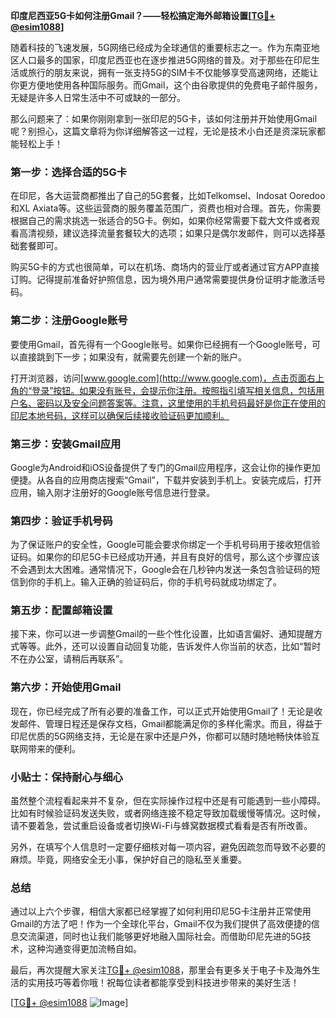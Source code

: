 **印度尼西亚5G卡如何注册Gmail？——轻松搞定海外邮箱设置[[TG💪+ @esim1088](https://t.me/s/esim1088)]**

随着科技的飞速发展，5G网络已经成为全球通信的重要标志之一。作为东南亚地区人口最多的国家，印度尼西亚也在逐步推进5G网络的普及。对于那些在印尼生活或旅行的朋友来说，拥有一张支持5G的SIM卡不仅能够享受高速网络，还能让你更方便地使用各种国际服务。而Gmail，这个由谷歌提供的免费电子邮件服务，无疑是许多人日常生活中不可或缺的一部分。

那么问题来了：如果你刚刚拿到一张印尼的5G卡，该如何注册并开始使用Gmail呢？别担心，这篇文章将为你详细解答这一过程，无论是技术小白还是资深玩家都能轻松上手！

### 第一步：选择合适的5G卡

在印尼，各大运营商都推出了自己的5G套餐，比如Telkomsel、Indosat Ooredoo和XL Axiata等。这些运营商的服务覆盖范围广，资费也相对合理。首先，你需要根据自己的需求挑选一张适合的5G卡。例如，如果你经常需要下载大文件或者观看高清视频，建议选择流量套餐较大的选项；如果只是偶尔发邮件，则可以选择基础套餐即可。

购买5G卡的方式也很简单，可以在机场、商场内的营业厅或者通过官方APP直接订购。记得提前准备好护照信息，因为境外用户通常需要提供身份证明才能激活号码。

### 第二步：注册Google账号

要使用Gmail，首先得有一个Google账号。如果你已经拥有一个Google账号，可以直接跳到下一步；如果没有，就需要先创建一个新的账户。

打开浏览器，访问[www.google.com](http://www.google.com)，点击页面右上角的“登录”按钮。如果没有账号，会提示你注册。按照指引填写相关信息，包括用户名、密码以及安全问题答案等。注意，这里使用的手机号码最好是你正在使用的印尼本地号码，这样可以确保后续接收验证码更加顺利。

### 第三步：安装Gmail应用

Google为Android和iOS设备提供了专门的Gmail应用程序，这会让你的操作更加便捷。从各自的应用商店搜索“Gmail”，下载并安装到手机上。安装完成后，打开应用，输入刚才注册好的Google账号信息进行登录。

### 第四步：验证手机号码

为了保证账户的安全性，Google可能会要求你绑定一个手机号码用于接收短信验证码。如果你的印尼5G卡已经成功开通，并且有良好的信号，那么这个步骤应该不会遇到太大困难。通常情况下，Google会在几秒钟内发送一条包含验证码的短信到你的手机上。输入正确的验证码后，你的手机号码就成功绑定了。

### 第五步：配置邮箱设置

接下来，你可以进一步调整Gmail的一些个性化设置，比如语言偏好、通知提醒方式等等。此外，还可以设置自动回复功能，告诉发件人你当前的状态，比如“暂时不在办公室，请稍后再联系”。

### 第六步：开始使用Gmail

现在，你已经完成了所有必要的准备工作，可以正式开始使用Gmail了！无论是收发邮件、管理日程还是保存文档，Gmail都能满足你的多样化需求。而且，得益于印尼优质的5G网络支持，无论是在家中还是户外，你都可以随时随地畅快体验互联网带来的便利。

### 小贴士：保持耐心与细心

虽然整个流程看起来并不复杂，但在实际操作过程中还是有可能遇到一些小障碍。比如有时候验证码发送失败，或者网络连接不稳定导致加载缓慢等情况。这时候，请不要着急，尝试重启设备或者切换Wi-Fi与蜂窝数据模式看看是否有所改善。

另外，在填写个人信息时一定要仔细核对每一项内容，避免因疏忽而导致不必要的麻烦。毕竟，网络安全无小事，保护好自己的隐私至关重要。

### 总结

通过以上六个步骤，相信大家都已经掌握了如何利用印尼5G卡注册并正常使用Gmail的方法了吧！作为一个全球化平台，Gmail不仅为我们提供了高效便捷的信息交流渠道，同时也让我们能够更好地融入国际社会。而借助印尼先进的5G技术，这种沟通变得更加流畅自如。

最后，再次提醒大家关注[TG💪+ @esim1088](https://t.me/s/esim1088)，那里会有更多关于电子卡及海外生活的实用技巧等着你哦！祝每位读者都能享受到科技进步带来的美好生活！

[[TG💪+ @esim1088](https://t.me/s/esim1088) ![Image](https://i.postimg.cc/4NQfJmqS/Snipaste-2025-05-13-00-14-12.png)]